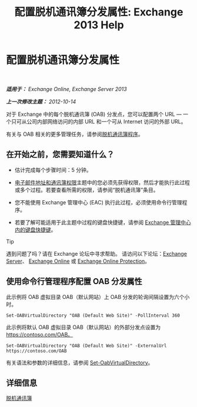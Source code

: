 ﻿---
title: '配置脱机通讯簿分发属性: Exchange 2013 Help'
TOCTitle: 配置脱机通讯簿分发属性
ms:assetid: 8df985e9-75ba-47ea-9cc3-aa98a5d8acf4
ms:mtpsurl: https://technet.microsoft.com/zh-cn/library/Bb123710(v=EXCHG.150)
ms:contentKeyID: 50491009
ms.date: 01/11/2018
mtps_version: v=EXCHG.150
f1_keywords:
- Microsoft.Exchange.Management.SnapIn.Esm.Servers.ClientAccess.OabDistributionGeneralPage
ms.translationtype: HT
---

# 配置脱机通讯簿分发属性

 

_**适用于：** Exchange Online, Exchange Server 2013_

_**上一次修改主题：** 2012-10-14_

对于 Exchange 中的每个脱机通讯簿 (OAB) 分发点，您可以配置两个 URL — 一个只可从公司内部网络访问的内部 URL 和一个可从 Internet 访问的外部 URL。

有关与 OAB 相关的更多管理任务，请参阅[脱机通讯簿程序](offline-address-book-procedures-exchange-2013-help.md)。

## 在开始之前，您需要知道什么？

  - 估计完成每个步骤时间：5 分钟。

  - [电子邮件地址和通讯簿权限](email-address-and-address-book-permissions-exchange-2013-help.md)主题中的您必须先获得权限，然后才能执行此过程或多个过程。若要查看所需的权限，请参阅“脱机通讯簿”条目。

  - 您不能使用 Exchange 管理中心 (EAC) 执行此过程，必须使用命令行管理程序。

  - 若要了解可能适用于此主题中过程的键盘快捷键，请参阅 [Exchange 管理中心内的键盘快捷键](keyboard-shortcuts-in-the-exchange-admin-center-exchange-online-protection-help.md)。

> [!TIP]  
> 遇到问题了吗？请在 Exchange 论坛中寻求帮助。 请访问以下论坛：<a href="https://go.microsoft.com/fwlink/p/?linkid=60612">Exchange Server</a>、 <a href="https://go.microsoft.com/fwlink/p/?linkid=267542">Exchange Online</a> 或 <a href="https://go.microsoft.com/fwlink/p/?linkid=285351">Exchange Online Protection</a>。


## 使用命令行管理程序配置 OAB 分发属性

此示例将 OAB 虚拟目录 OAB（默认网站）上 OAB 分发的轮询间隔设置为六个小时。

    Set-OABVirtualDirectory "OAB (Default Web Site)" -PollInterval 360

此示例将默认 OAB 虚拟目录 OAB（默认网站）的外部分发点设置为 https://contoso.com/OAB。

    Set-OABVirtualDirectory "OAB (Default Web Site)" -ExternalUrl https://contoso.com/OAB

有关语法和参数的详细信息，请参阅 [Set-OabVirtualDirectory](https://technet.microsoft.com/zh-cn/library/bb124707\(v=exchg.150\))。

## 详细信息

[脱机通讯簿](offline-address-books-exchange-2013-help.md)

